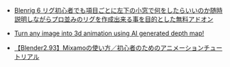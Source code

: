 - [Blenrig 6 リグ初心者でも項目ごとに左下の小窓で何をしたらいいのか随時説明しながらプロ並みのリグを作成出来る事を目的とした無料アドオン](https://modelinghappy.com/archives/49158)

- [Turn any image into 3d animation using AI generated depth map!](https://www.youtube.com/watch?v=6clJGacBo0U)

- [【Blender2.93】Mixamoの使い方／初心者のためのアニメーションチュートリアル](https://www.youtube.com/watch?v=6nWCRC7J8j4)